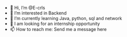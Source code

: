 - 👋 Hi, I’m @E-crls
- 👀 I’m interested in Backend
- 🌱 I’m currently learning Java, python, sql and network
- 💞️ I am looking for an internship opportunity
- 📫 How to reach me: Send me a message here


